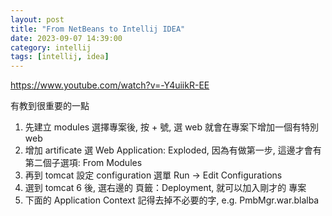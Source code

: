 ```yaml
---
layout: post
title: "From NetBeans to Intellij IDEA"
date: 2023-09-07 14:39:00
category: intellij
tags: [intellij, idea]
---
```


https://www.youtube.com/watch?v=-Y4uiikR-EE

有教到很重要的一點
1. 先建立 modules
選擇專案後, 按 + 號, 選 web
就會在專案下增加一個有特別 web
2. 增加 artificate
選 Web Application: Exploded, 
因為有做第一步, 這邊才會有第二個子選項: 
From Modules
3. 再到 tomcat 設定 configuration
選單 Run -> Edit Configurations
4. 選到 tomcat 6 後, 選右邊的 頁籤：Deployment, 就可以加入剛才的 專案
5. 下面的 Application Context 記得去掉不必要的字, e.g. PmbMgr.war.blalba

[jekyll]: http://jekyllrb.com
[jekyll-gh]: https://github.com/jekyll/jekyll
[jekyll-help]: https://github.com/jekyll/jekyll-help


